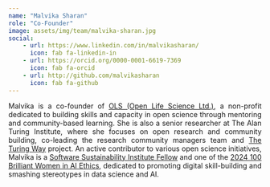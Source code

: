 ```yaml
---
name: "Malvika Sharan"
role: "Co-Founder"
image: assets/img/team/malvika-sharan.jpg
social:
    - url: https://www.linkedin.com/in/malvikasharan/
      icon: fab fa-linkedin-in
    - url: https://orcid.org/0000-0001-6619-7369
      icon: fab fa-orcid
    - url: http://github.com/malvikasharan 
      icon: fab fa-github
---
```

<div style="text-align: justify">Malvika is a co-founder of <a href="https://we-are-ols.org">OLS (Open Life Science Ltd.)</a>, a non-profit dedicated to building skills and capacity in open science through mentoring and community-based learning. She is also a senior researcher at The Alan Turing Institute, where she focuses on open research and community building, co-leading the research community managers team and <a href="https://book.the-turing-way.org">The Turing Way</a> project. An active contributor to various open science initiatives, Malvika is a <a href="https://www.software.ac.uk/programmes/fellowship-programme">Software Sustainability Institute Fellow</a> and one of the <a href="https://womeninaiethics.org/the-list/of-2024/g">2024 100 Brilliant Women in AI Ethics</a>, dedicated to promoting digital skill-building and smashing stereotypes in data science and AI.</div>




